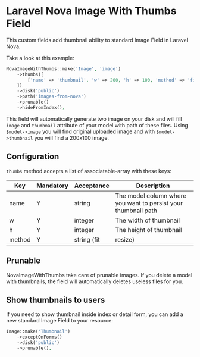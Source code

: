 # Laravel Nova Image With Thumbs Field

This custom fields add thumbnail ability to standard Image Field in Laravel Nova.

Take a look at this example:

```php
NovaImageWithThumbs::make('Image', 'image')
    ->thumbs([
        ['name' => 'thumbnail', 'w' => 200, 'h' => 100, 'method' => 'fit'],
    ])
    ->disk('public')
    ->path('images-from-nova')
    ->prunable()
    ->hideFromIndex(),
```

This field will automatically generate two image on your disk and will fill `image` and `thumbnail` attribute of your model with path of these files. Using `$model->image` you will find original uploaded image and with `$model->thumbnail` you will find a 200x100 image.

## Configuration

`thumbs` method accepts a list of associatable-array with these keys:

| Key    | Mandatory | Acceptance           | Description                                                    |
|--------|-----------|----------------------|----------------------------------------------------------------|
| name   | Y         | string               | The model column where you want to persist your thumbnail path |
| w      | Y         | integer              | The width of thumbnail                                         |
| h      | Y         | integer              | The height of thumbnail                                        |
| method | Y         | string (fit|resize)  | The Intervention method to generate image                      |

## Prunable

NovaImageWithThumbs take care of prunable images. If you delete a model with thumbnails, the field will automatically deletes useless files for you.

## Show thumbnails to users

If you need to show thumbnail inside index or detail form, you can add a new standard Image Field to your resource:

```php
Image::make('Thumbnail')
    ->exceptOnForms()
    ->disk('public')
    ->prunable(),
```
